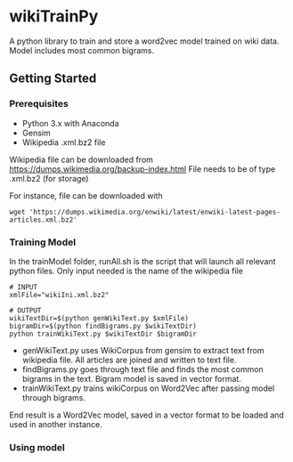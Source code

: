 # wikiTrainPy
 A python library to train and store a word2vec model trained on wiki data. Model includes most common bigrams.

## Getting Started

### Prerequisites

* Python 3.x with Anaconda
* Gensim
* Wikipedia .xml.bz2 file

Wikipedia file can be downloaded from https://dumps.wikimedia.org/backup-index.html
File needs to be of type .xml.bz2 (for storage)

For instance, file can be downloaded with 

```
wget 'https://dumps.wikimedia.org/enwiki/latest/enwiki-latest-pages-articles.xml.bz2'
```

### Training Model

In the trainModel folder, runAll.sh is the script that will launch all relevant python files.
Only input needed is the name of the wikipedia file

```
# INPUT
xmlFile="wikiIni.xml.bz2"

# OUTPUT
wikiTextDir=$(python genWikiText.py $xmlFile)
bigramDir=$(python findBigrams.py $wikiTextDir)
python trainWikiText.py $wikiTextDir $bigramDir
```

* genWikiText.py uses WikiCorpus from gensim to extract text from wikipedia file. All articles are joined and written to text file. 
* findBigrams.py goes through text file and finds the most common bigrams in the text. Bigram model is saved in vector format. 
* trainWikiText.py trains wikiCorpus on Word2Vec after passing model through bigrams. 

End result is a Word2Vec model, saved in a vector format to be loaded and used in another instance. 

### Using model


